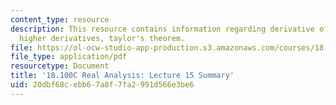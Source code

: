 ```yaml
---
content_type: resource
description: This resource contains information regarding derivative of inverse functions;
  higher derivatives, taylor's theorem.
file: https://ol-ocw-studio-app-production.s3.amazonaws.com/courses/18-100c-real-analysis-fall-2012/20dbf68cebb67a8f7fa2991d566e3be6_MIT18_100CF12_l15sum.pdf
file_type: application/pdf
resourcetype: Document
title: '18.100C Real Analysis: Lecture 15 Summary'
uid: 20dbf68c-ebb6-7a8f-7fa2-991d566e3be6
---
```

